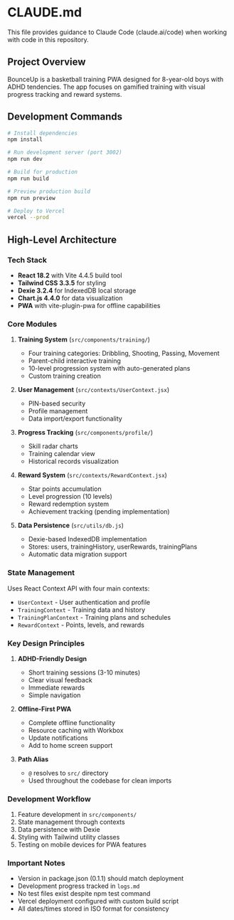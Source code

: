 # CLAUDE.md

This file provides guidance to Claude Code (claude.ai/code) when working with code in this repository.

## Project Overview

BounceUp is a basketball training PWA designed for 8-year-old boys with ADHD tendencies. The app focuses on gamified training with visual progress tracking and reward systems.

## Development Commands

```bash
# Install dependencies
npm install

# Run development server (port 3002)
npm run dev

# Build for production
npm run build

# Preview production build
npm run preview

# Deploy to Vercel
vercel --prod
```

## High-Level Architecture

### Tech Stack
- **React 18.2** with Vite 4.4.5 build tool
- **Tailwind CSS 3.3.5** for styling
- **Dexie 3.2.4** for IndexedDB local storage
- **Chart.js 4.4.0** for data visualization
- **PWA** with vite-plugin-pwa for offline capabilities

### Core Modules

1. **Training System** (`src/components/training/`)
   - Four training categories: Dribbling, Shooting, Passing, Movement
   - Parent-child interactive training
   - 10-level progression system with auto-generated plans
   - Custom training creation

2. **User Management** (`src/contexts/UserContext.jsx`)
   - PIN-based security
   - Profile management
   - Data import/export functionality

3. **Progress Tracking** (`src/components/profile/`)
   - Skill radar charts
   - Training calendar view
   - Historical records visualization

4. **Reward System** (`src/contexts/RewardContext.jsx`)
   - Star points accumulation
   - Level progression (10 levels)
   - Reward redemption system
   - Achievement tracking (pending implementation)

5. **Data Persistence** (`src/utils/db.js`)
   - Dexie-based IndexedDB implementation
   - Stores: users, trainingHistory, userRewards, trainingPlans
   - Automatic data migration support

### State Management
Uses React Context API with four main contexts:
- `UserContext` - User authentication and profile
- `TrainingContext` - Training data and history
- `TrainingPlanContext` - Training plans and schedules
- `RewardContext` - Points, levels, and rewards

### Key Design Principles
1. **ADHD-Friendly Design**
   - Short training sessions (3-10 minutes)
   - Clear visual feedback
   - Immediate rewards
   - Simple navigation

2. **Offline-First PWA**
   - Complete offline functionality
   - Resource caching with Workbox
   - Update notifications
   - Add to home screen support

3. **Path Alias**
   - `@` resolves to `src/` directory
   - Used throughout the codebase for clean imports

### Development Workflow
1. Feature development in `src/components/`
2. State management through contexts
3. Data persistence with Dexie
4. Styling with Tailwind utility classes
5. Testing on mobile devices for PWA features

### Important Notes
- Version in package.json (0.1.1) should match deployment
- Development progress tracked in `logs.md`
- No test files exist despite npm test command
- Vercel deployment configured with custom build script
- All dates/times stored in ISO format for consistency